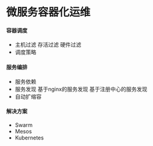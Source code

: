 # 微服务容器化运维
#### 容器调度
* 主机过滤  存活过滤 硬件过滤
* 调度策略  

#### 服务编排
* 服务依赖
* 服务发现 基于nginx的服务发现 基于注册中心的服务发现
* 自动扩缩容

#### 解决方案
* Swarm
* Mesos
* Kubernetes
